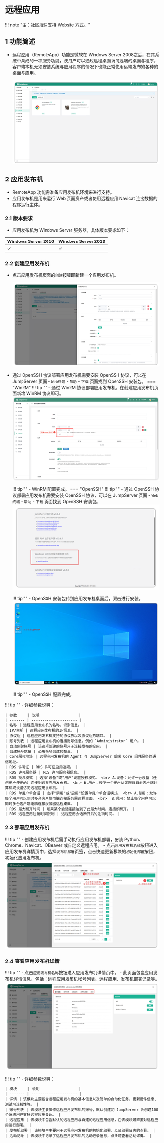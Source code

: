 # 远程应用
!!! note "注：社区版只支持 Website 方式。"
## 1 功能简述

- 远程应用（RemoteApp）功能是微软在 Windows Server 2008之后，在其系统中集成的一项服务功能，使用户可以通过远程桌面访问远端的桌面与程序，客户端本机无须安装系统与应用程序的情况下也能正常使用远端发布的各种的桌面与应用。

  ![img](../../../img/V4_RemoteApp1.png)

## 2 应用发布机

  - RemoteApp 功能需准备应用发布机环境来进行支持。
  - 应用发布机是用来运行 Web 页面资产或者使用远程应用 Navicat 连接数据的程序运行主体。
### 2.1 版本要求

  - 应用发布机为 Windows Server 服务器，具体版本要求如下：

  | Windows Server 2016 | Windows Server 2019 |
  | :------------------ | :------------------ |
  |         ✓           |          ✓          |

### 2.2 创建应用发布机

- 点击应用发布机页面的`创建`按钮即新建一个应用发布机。

  ![img](../../../img/V4_RemoteApp2.png)



- 通过 OpenSSH 协议部署应用发布机需要安装 OpenSSH 协议，可以在 JumpServer 页面 - `Web终端` - `帮助` - `下载` 页面找到 OpenSSH 安装包。
=== "WinRM"
    !!! tip ""
        - 通过 WinRM 协议部署应用发布机，在创建应用发布机页面新增 WinRM 协议即可。
    ![remoteapp18](../../../img/remoteapp18.png)

    !!! tip ""
        - WinRM 配置完成。
=== "OpenSSH"
    !!! tip ""
        - 通过 OpenSSH 协议部署应用发布机需要安装 OpenSSH 协议，可以在 JumpServer 页面 - `Web终端` - `帮助` - `下载` 页面找到 OpenSSH 安装包。
    ![V4_RemoteApp3](../../../img/V4_RemoteApp3.png)

    !!! tip ""
        - OpenSSH 安装包传到应用发布机桌面后，双击进行安装。
    ![V4_RemoteApp4](../../../img/V4_RemoteApp4.png)

    !!! tip ""
        - OpenSSH 配置完成。

!!! tip ""
    - 详细参数说明：

    | 参数     | 说明                  |
    | ------- | --------------------- |
    | 名称 | 远程应用发布机的名称，识别信息。 |
    | IP/主机 | 远程应用发布机的IP信息。 |
    | 协议组 | 远程应用发布机支持的协议族以及协议组的端口。 |
    | 账号列表 | 远程应用发布机的连接账号信息，例如 `Administrator` 用户。 |
    | 自动创建帐号 | 该选项创建的帐号用于连接发布的应用。 |
    | 创建帐号数量 | 公用帐号创建的数量。 |
    | Core服务地址 | 远程应用发布机的 Agent 与 JumpServer 后端 Core 组件服务的通信地址。 |
    | RDS 许可证 | RDS 许可证启用选项。 |
    | RDS 许可服务器 | RDS 许可服务器信息。 |
    | RDS 授权模式 | 选择"设备"或"用户"设置授权模式。 <br> A.设备：允许一台设备（任何用户使用的）连接到远程应用发布机。 <br> B.用户：授予一个用户从无限数目的客户端计算机或设备访问远程应用发布机。 |
    | RDS 单用户单会话 | 选择"禁用"或"启用"设置单用户单会话模式。 <br> A.禁用：允许每个用户可以同时多台客户端电脑连接服务器远程桌面。 <br>  B.启用：禁止每个用户可以同时多台客户端电脑连接服务器远程桌面。 |
    | RDS 最大断开时间 | 如果某个会话连接达到了此最大时间，连接即断开。 |
    | RDS 远程应用注销时间限制 | 远程应用会话断开后的注销时间。 |

### 2.3 部署应用发布机
!!! tip ""
    - 创建应用发布机后需手动执行应用发布机部署，安装 Python、Chrome、Navicat、DBeaver 或自定义远程应用。
    - 点击`应用发布机名称`按钮进入应用发布机详情页中，选择`发布机部署`页签，点击快速更新模块的`初始化部署`按钮，初始化应用发布机。
![V4_RemoteApp5](../../../img/V4_RemoteApp5.png)

### 2.4 查看应用发布机详情
!!! tip ""
    - 点击`应用发布机名称`按钮进入应用发布机详情页中。
    - 此页面包含应用发布机详情信息，包括：远程应用发布机帐号列表、远程应用、发布机部署记录等。
![V4_RemoteApp6](../../../img/V4_RemoteApp6.png)

!!! tip ""
    - 详细参数说明：

    | 模块     | 说明                  |
    | ------- | --------------------- |
    | 详情 | 该模块主要包含远程应用发布机的基本信息以及简单的自动化任务，更新硬件信息、测试可连接性等。 |
    | 账号列表 | 该模块主要操作远程应用发布机的账号，默认创建初 JumpServer 会创建100个系统用户支持远程应用会话。 |
    | 远程应用 | 该模块中包含默认的远程应用与自建的远程应用信息，在该模块可直接对远程应用进行部署。 |
    | 发布机部署 | 该模块中主要用于远程应用发布机的初始化部署，以及部署日志的查看。 |
    | 活动记录 | 该模块中记录了远程应用发布机的活动记录信息，点击可查看活动详情。 |
